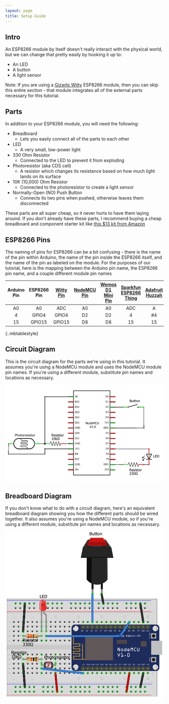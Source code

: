 ```yaml
---
layout: page
title: Setup Guide
---
```


## **Intro**

An ESP8266 module by itself doesn't really interact with the physical world, but we can change that pretty easily by hooking it up to:

* An LED
* A button
* A light sensor

Note: If you are using a [Gizwits Witty](../Witty/info.html) ESP8266 module, then you can skip this entire section - that module integrates all of the external parts necessary for this tutorial.


## **Parts**

In addition to your ESP8266 module, you will need the following:

* Breadboard
  * Lets you easily connect all of the parts to each other
* LED
  * A very small, low-power light
* 330 Ohm Resistor
  * Connected to the LED to prevent it from exploding
* Photoresistor (aka CDS cell)
  * A resistor which changes its resistance based on how much light lands on its surface
* 10K (10,000) Ohm Resistor
  * Connected to the photoresistor to create a light sensor
* Normally-Open (NO) Push Button
  * Connects its two pins when pushed, otherwise leaves them disconnected

These parts are all super cheap, so it never hurts to have them laying around. If you don't already have these parts, I recommend buying a cheap breadboard and component starter kit like [this $13 kit from Amazon](https://www.amazon.com/Elegoo-EL-CK-002-Electronic-Breadboard-Potentiometer/dp/B01ERP6WL4)

## **ESP8266 Pins**
  
The naming of pins for ESP8266 can be a bit confusing - there is the name of the pin within Arduino, the name of the pin inside the ESP8266 itself, and the name of the pin as labeled on the module. For the purposes of our tutorial, here is the mapping between the Arduino pin name, the ESP8266 pin name, and a couple different module pin names

| Arduino Pin | ESP8266 Pin | [Witty Pin](https://blog.the-jedi.co.uk/2016/01/02/wifi-witty-esp12f-board/) | [NodeMCU Pin](https://github.com/nodemcu/nodemcu-devkit-v1.0) |  [Wemos D1 Mini Pin](http://www.wemos.cc/Products/d1_mini.html) | [Sparkfun ESP8266 Thing](https://learn.sparkfun.com/tutorials/esp8266-thing-development-board-hookup-guide/hardware-overview) | [Adafruit Huzzah](https://learn.adafruit.com/adafruit-huzzah-esp8266-breakout/pinouts) |
|:-----------:|:-----------:|:---------:|:-----------:|:------------------:|:----------------------:|:---------------:|
|      A0     |      A0     |    ADC    |      A0     |         A0         |           ADC          |        A        |
|      4      |    GPIO4    |   GPIO4   |      D2     |         D2         |            4           |        #4       |
|      15     |    GPIO15   |   GPIO15  |      D8     |         D8         |           15           |        15       |
{:.mbtablestyle}

## **Circuit Diagram**

This is the circuit diagram for the parts we're using in this tutorial. It assumes you're using a NodeMCU module and uses the NodeMCU module pin names. If you're using a different module, substitute pin names and locations as necessary. 

![Circuit Diagram](iot-starter-tutorial_schem.png "Circuit Diagram")

## **Breadboard Diagram**

If you don't know what to do with a circuit diagram, here's an equivalent breadboard diagram showing you how the different parts should be wired together. It also assumes you're using a NodeMCU module, so if you're using a different module, substitute pin names and locations as necessary. 

![Breadboard Diagram](iot-starter-tutorial_bb.png "Breadboard Diagram")






